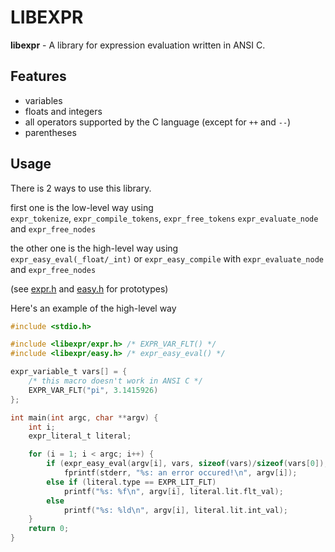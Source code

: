 # LIBEXPR

**libexpr** - A library for expression evaluation written in ANSI C.

## Features

- variables
- floats and integers
- all operators supported by the C language (except for `++` and `--`)
- parentheses

## Usage

There is 2 ways to use this library.

first one is the low-level way using \
``expr_tokenize``, ``expr_compile_tokens``, ``expr_free_tokens``
``expr_evaluate_node`` and ``expr_free_nodes`` 

the other one is the high-level way using \
``expr_easy_eval(_float/_int)`` or
``expr_easy_compile`` with ``expr_evaluate_node`` and ``expr_free_nodes``

(see [expr.h](./include/libexpr/expr.h) and [easy.h](./include/libexpr/easy.h) for prototypes)

Here's an example of the high-level way

```c
#include <stdio.h>

#include <libexpr/expr.h> /* EXPR_VAR_FLT() */
#include <libexpr/easy.h> /* expr_easy_eval() */

expr_variable_t vars[] = {
	/* this macro doesn't work in ANSI C */
	EXPR_VAR_FLT("pi", 3.1415926)
};

int main(int argc, char **argv) {
	int i;
	expr_literal_t literal;

	for (i = 1; i < argc; i++) {
		if (expr_easy_eval(argv[i], vars, sizeof(vars)/sizeof(vars[0]), &literal) < 0)
			fprintf(stderr, "%s: an error occured!\n", argv[i]);
		else if (literal.type == EXPR_LIT_FLT)
			printf("%s: %f\n", argv[i], literal.lit.flt_val);
		else
			printf("%s: %ld\n", argv[i], literal.lit.int_val);
	}
	return 0;
}
```